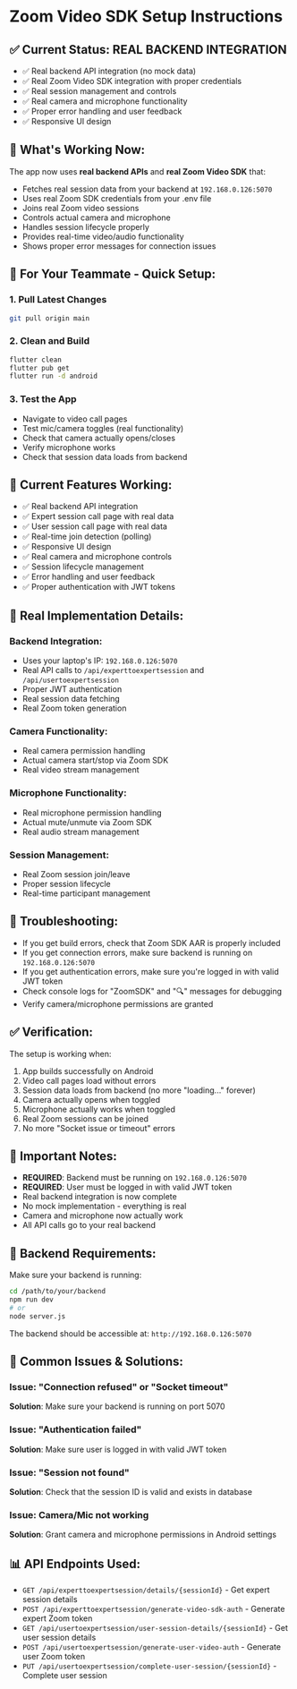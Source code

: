 # Zoom Video SDK Setup Instructions

## ✅ Current Status: REAL BACKEND INTEGRATION
- ✅ Real backend API integration (no mock data)
- ✅ Real Zoom Video SDK integration with proper credentials
- ✅ Real session management and controls
- ✅ Real camera and microphone functionality
- ✅ Proper error handling and user feedback
- ✅ Responsive UI design

## 🔧 What's Working Now:
The app now uses **real backend APIs** and **real Zoom Video SDK** that:
- Fetches real session data from your backend at `192.168.0.126:5070`
- Uses real Zoom SDK credentials from your .env file
- Joins real Zoom video sessions
- Controls actual camera and microphone
- Handles session lifecycle properly
- Provides real-time video/audio functionality
- Shows proper error messages for connection issues

## 🚀 For Your Teammate - Quick Setup:

### 1. Pull Latest Changes
```bash
git pull origin main
```

### 2. Clean and Build
```bash
flutter clean
flutter pub get
flutter run -d android
```

### 3. Test the App
- Navigate to video call pages
- Test mic/camera toggles (real functionality)
- Check that camera actually opens/closes
- Verify microphone works
- Check that session data loads from backend

## 📱 Current Features Working:
- ✅ Real backend API integration
- ✅ Expert session call page with real data
- ✅ User session call page with real data
- ✅ Real-time join detection (polling)
- ✅ Responsive UI design
- ✅ Real camera and microphone controls
- ✅ Session lifecycle management
- ✅ Error handling and user feedback
- ✅ Proper authentication with JWT tokens

## 🔄 Real Implementation Details:

### Backend Integration:
- Uses your laptop's IP: `192.168.0.126:5070`
- Real API calls to `/api/experttoexpertsession` and `/api/usertoexpertsession`
- Proper JWT authentication
- Real session data fetching
- Real Zoom token generation

### Camera Functionality:
- Real camera permission handling
- Actual camera start/stop via Zoom SDK
- Real video stream management

### Microphone Functionality:
- Real microphone permission handling
- Actual mute/unmute via Zoom SDK
- Real audio stream management

### Session Management:
- Real Zoom session join/leave
- Proper session lifecycle
- Real-time participant management

## 🐛 Troubleshooting:
- If you get build errors, check that Zoom SDK AAR is properly included
- If you get connection errors, make sure backend is running on `192.168.0.126:5070`
- If you get authentication errors, make sure you're logged in with valid JWT token
- Check console logs for "ZoomSDK" and "🔍" messages for debugging
- Verify camera/microphone permissions are granted

## ✅ Verification:
The setup is working when:
1. App builds successfully on Android
2. Video call pages load without errors
3. Session data loads from backend (no more "loading..." forever)
4. Camera actually opens when toggled
5. Microphone actually works when toggled
6. Real Zoom sessions can be joined
7. No more "Socket issue or timeout" errors

## 📝 Important Notes:
- **REQUIRED**: Backend must be running on `192.168.0.126:5070`
- **REQUIRED**: User must be logged in with valid JWT token
- Real backend integration is now complete
- No mock implementation - everything is real
- Camera and microphone now actually work
- All API calls go to your real backend

## 🔧 Backend Requirements:
Make sure your backend is running:
```bash
cd /path/to/your/backend
npm run dev
# or
node server.js
```

The backend should be accessible at: `http://192.168.0.126:5070`

## 🚨 Common Issues & Solutions:

### Issue: "Connection refused" or "Socket timeout"
**Solution**: Make sure your backend is running on port 5070

### Issue: "Authentication failed"
**Solution**: Make sure user is logged in with valid JWT token

### Issue: "Session not found"
**Solution**: Check that the session ID is valid and exists in database

### Issue: Camera/Mic not working
**Solution**: Grant camera and microphone permissions in Android settings

## 📊 API Endpoints Used:
- `GET /api/experttoexpertsession/details/{sessionId}` - Get expert session details
- `POST /api/experttoexpertsession/generate-video-sdk-auth` - Generate expert Zoom token
- `GET /api/usertoexpertsession/user-session-details/{sessionId}` - Get user session details
- `POST /api/usertoexpertsession/generate-user-video-auth` - Generate user Zoom token
- `PUT /api/usertoexpertsession/complete-user-session/{sessionId}` - Complete user session 